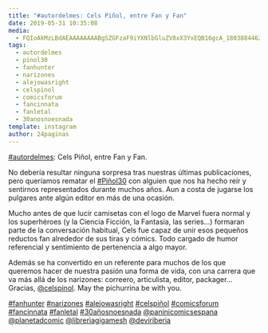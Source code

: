 ```yaml
---
title: "#autordelmes: Cels Piñol, entre Fan y Fan"
date: 2019-05-31 10:35:08
media: 
  - FQIoAkMzLBdAEAAAAAAAABgSZGFzaF9iYXNlbGluZV8xX3YxEQB16gcA_18038844628147788.mp4
tags: 
  - autordelmes
  - pinol30
  - fanhunter
  - narizones
  - alejowasright
  - celspinol
  - comicsforum
  - fancinnata
  - fanletal
  - 30anosnoesnada
template: instagram
author: 24paginas
---
```


[#autordelmes](/tags/autordelmes): Cels Piñol, entre Fan y Fan.

No debería resultar ninguna sorpresa tras nuestras últimas publicaciones, pero queríamos rematar el [#Piñol30](/tags/pinol30) con alguien que nos ha hecho reír y sentirnos representados durante muchos años. Aun a costa de jugarse los pulgares ante algún editor en más de una ocasión.

Mucho antes de que lucir camisetas con el logo de Marvel fuera normal y los superhéroes (y la Ciencia Ficción, la Fantasía, las series...) formaran parte de la conversación habitual, Cels fue capaz de unir esos pequeños reductos fan alrededor de sus tiras y cómics. Todo cargado de humor referencial y sentimiento de pertenencia a algo mayor.

Además se ha convertido en un referente para muchos de los que queremos hacer de nuestra pasión una forma de vida, con una carrera que va más allá de los narizones: correero, articulista, editor, packager... Gracias, [@celspinol](https://instagram.com/celspinol). May the pichurrina be with you.

[#fanhunter](/tags/fanhunter) [#narizones](/tags/narizones) [#alejowasright](/tags/alejowasright) [#celspiñol](/tags/celspinol) [#comicsforum](/tags/comicsforum) [#fancinnata](/tags/fancinnata) [#fanletal](/tags/fanletal) [#30añosnoesnada](/tags/30anosnoesnada) [@paninicomicsespana](https://instagram.com/paninicomicsespana) [@planetadcomic](https://instagram.com/planetadcomic) [@libreriagigamesh](https://instagram.com/libreriagigamesh) [@deviriberia](https://instagram.com/deviriberia)
